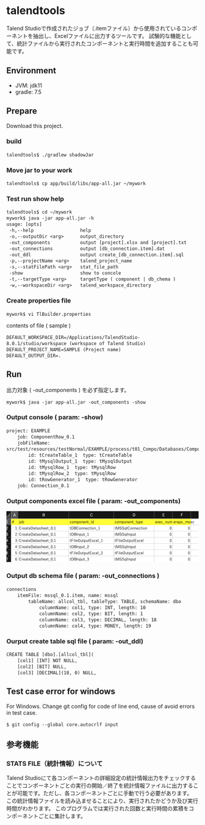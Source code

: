 # talendtools
Talend Studioで作成されたジョブ（.itemファイル）から使用されているコンポーネントを抽出し、Excelファイルに出力するツールです。
試験的な機能として、統計ファイルから実行されたコンポーネントと実行時間を追加することも可能です。

## Environment
- JVM: jdk11
- gradle: 7.5

## Prepare
Download this project.
### build
```
talendtools$ ./gradlew shadowJar
```
### Move jar to your work
```
talendtools$ cp app/build/libs/app-all.jar ~/mywork 
```
### Test run show help
```
talendtools$ cd ~/mywork 
mywork$ java -jar app-all.jar -h
usage: [opts]
 -h,--help                 help
 -o,--outputDir <arg>      output_directory
 -out_components           output [project].xlsx and [project].txt
 -out_connections          output [db_connection.item].dat
 -out_ddl                  output create_[db_connection.item].sql
 -p,--projectName <arg>    talend_project_name
 -s,--statFilePath <arg>   stat_file_path
 -show                     show to concole
 -t,--targetType <arg>     targetType ( component | db_chema )
 -w,--workspaceDir <arg>   talend_workspace_directory
```
### Create properties file
```
mywork$ vi TlBuilder.properties
```
contents of file ( sample )
```
DEFAULT_WORKSPACE_DIR=/Applications/TalendStudio-8.0.1/studio/workspace (workspace of Talend Studio)
DEFAULT_PROJECT_NAME=SAMPLE (Project name)
DEFAULT_OUTPUT_DIR=.
```
## Run
出力対象 ( -out_components ) を必ず指定します。
```
mywork$ java -jar app-all.jar -out_components -show
```
### Output console ( param: -show)
```
project: EXAMPLE
	job: ComponentRow_0.1
	jobFileName: src/test/resources/testNormal/EXAMPLE/process/t01_Compo/Databases/ComponentRow_0.1.item
		id: tCreateTable_1  type: tCreateTable
		id: tMysqlOutput_1  type: tMysqlOutput
		id: tMysqlRow_1  type: tMysqlRow
		id: tMysqlRow_2  type: tMysqlRow
		id: tRowGenerator_1  type: tRowGenerator
	job: Connection_0.1
```
### Output components excel file ( param: -out_components)
![excel_output](figure/excel_out.png "excel output")

### Output db schema file ( param: -out_connections )
```
connections
	itemFile: mssql_0.1.item, name: mssql
		tableName: allcol_tbl, tableType: TABLE, schemaName: dbo
			columnName: col1, type: INT, length: 10
			columnName: col2, type: BIT, length: 1
			columnName: col3, type: DECIMAL, length: 18
			columnName: col4, type: MONEY, length: 19

```
### Ourput create table sql file ( param: -out_ddl)
```
CREATE TABLE [dbo].[allcol_tbl](
	[col1] [INT] NOT NULL,
	[col2] [BIT] NULL,
	[col3] [DECIMAL](18, 0) NULL,
```

## Test case error for windows
For Windows. Change git config for code of line end, cause of avoid errors in test case.
```
$ git config --global core.autocrlf input
```

## 参考機能
### STATS FILE（統計情報）について
Talend Studioにて各コンポーネントの詳細設定の統計情報出力をチェックすることでコンポーネントごとの実行の開始／終了を統計情報ファイルに出力することが可能です。ただし、各コンポーネントごとに手動で行う必要があります。
この統計情報ファイルを読み込ませることにより、実行されたかどうか及び実行時間がわかります。
このプログラムでは実行された回数と実行時間の累積をコンポーネントごとに集計します。
